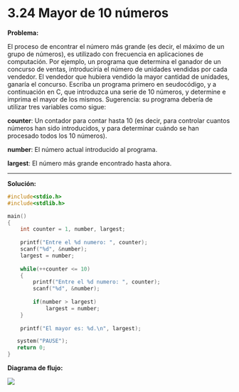 # 3.24 Mayor de 10 números

**Problema:**

El proceso de encontrar el número más grande (es decir, el máximo de un grupo de números), es utilizado con frecuencia en aplicaciones de computación. Por  ejemplo, un programa que determina el ganador de un concurso de ventas, introduciría el número de unidades vendidas por cada vendedor. El vendedor que hubiera vendido la mayor cantidad de unidades, ganaría el concurso. Escriba un programa primero en seudocódigo, y a continuación en C, que introduzca una serie de 10 números, y determine e imprima el mayor de los mismos. Sugerencia: su programa debería de utilizar tres variables como sigue:

**counter**: Un contador para contar hasta 10 (es decir, para controlar cuantos números han sido introducidos, y para determinar cuándo se han procesado todos los 10 números).

**number**: El número actual introducido al programa.

**largest**: El número más grande encontrado hasta ahora.

-----------------------------------------------------------------------------------------------------------------------------------------------------------

**Solución:**

```c
#include<stdio.h>
#include<stdlib.h>

main()
{
	int counter = 1, number, largest;
	
	printf("Entre el %d numero: ", counter);
	scanf("%d", &number);
	largest = number;
	
	while(++counter <= 10)
	{
		printf("Entre el %d numero: ", counter);
		scanf("%d", &number);
		
		if(number > largest)
			largest = number;
	}
	
	printf("El mayor es: %d.\n", largest);

   system("PAUSE");
   return 0;
}
```

**Diagrama de flujo:**

<img src=".\3.24_Diagrama_de_flujo.png"  />
